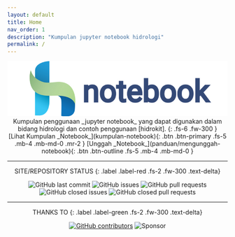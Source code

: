 ```yaml
---
layout: default
title: Home
nav_order: 1
description: "Kumpulan jupyter notebook hidrologi"
permalink: /
---
```

<div align="center">
    <img src="assets/images/hidrokit-nb-800x200.jpg">
</div>

<div align="center" markdown="1">
Kumpulan penggunaan _jupyter notebook_ yang dapat digunakan dalam bidang hidrologi dan contoh penggunaan [hidrokit]. 
{: .fs-6 .fw-300 }
</div>

<div align="center" markdown="1">
[Lihat Kumpulan _Notebook_](kumpulan-notebook){: .btn .btn-primary .fs-5 .mb-4 .mb-md-0 .mr-2 }
[Unggah _Notebook_](panduan/mengunggah-notebook){: .btn .btn-outline .fs-5 .mb-4 .mb-md-0 }
</div>

---
<div align="center" markdown="1">
SITE/REPOSITORY STATUS
{: .label .label-red .fs-2 .fw-300 .text-delta}

![GitHub last commit](https://img.shields.io/github/last-commit/taruma/hidrokit-nb.svg)
![GitHub issues](https://img.shields.io/github/issues/taruma/hidrokit-nb.svg)
![GitHub pull requests](https://img.shields.io/github/issues-pr/taruma/hidrokit-nb.svg)
![GitHub closed issues](https://img.shields.io/github/issues-closed/taruma/hidrokit-nb.svg)
![GitHub closed pull requests](https://img.shields.io/github/issues-pr-closed/taruma/hidrokit-nb.svg)

</div>

---

<div align="center" markdown="1">
THANKS TO
{: .label .label-green .fs-2 .fw-300 .text-delta}

[![GitHub contributors](https://img.shields.io/github/contributors/taruma/hidrokit-nb.svg?label=kontributor)](https://github.com/taruma/hidrokit-nb/graphs/contributors)
![Sponsor](https://img.shields.io/badge/sponsored%20by-LKO-green.svg)
</div>

[hidrokit]: https://taruma.github.io/hidrokit